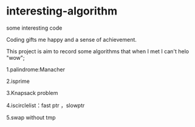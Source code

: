 # interesting-algorithm
some interesting code 

Coding gifts me happy and a sense of achievement.

This project is aim to record some algorithms that when I met I can't helo "wow";

1.palindrome:Manacher

2.isprime

3.Knapsack problem

4.iscirclelist：fast ptr ，slowptr

5.swap without tmp
